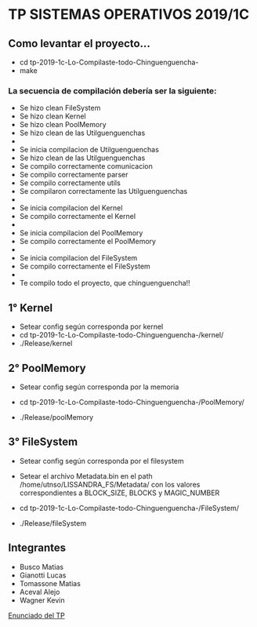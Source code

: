 # TP SISTEMAS OPERATIVOS 2019/1C

## Como levantar el proyecto...

- cd tp-2019-1c-Lo-Compilaste-todo-Chinguenguencha-
- make

### La secuencia de compilación debería ser la siguiente:

- Se hizo clean FileSystem
- Se hizo clean Kernel
- Se hizo clean PoolMemory
- Se hizo clean de las Utilguenguenchas
-   
- Se inicia compilacion de Utilguenguenchas
- Se hizo clean de las Utilguenguenchas
-    Se compilo correctamente comunicacion
-    Se compilo correctamente parser
-    Se compilo correctamente utils
- Se compilaron correctamente las Utilguenguenchas
-   
- Se inicia compilacion del Kernel
- Se compilo correctamente el Kernel
-   
- Se inicia compilacion del PoolMemory
- Se compilo correctamente el PoolMemory
-  
- Se inicia compilacion del FileSystem
- Se compilo correctamente el FileSystem
-  
- Te compilo todo el proyecto, que chinguenguencha!!

## 1° Kernel

- Setear config según corresponda por kernel
- cd tp-2019-1c-Lo-Compilaste-todo-Chinguenguencha-/kernel/
- ./Release/kernel


## 2° PoolMemory

- Setear config según corresponda por la memoria

- cd tp-2019-1c-Lo-Compilaste-todo-Chinguenguencha-/PoolMemory/
- ./Release/poolMemory


## 3° FileSystem

- Setear config según corresponda por el filesystem
- Setear el archivo Metadata.bin en el path /home/utnso/LISSANDRA_FS/Metadata/ con los valores correspondientes a BLOCK_SIZE, BLOCKS y MAGIC_NUMBER

- cd tp-2019-1c-Lo-Compilaste-todo-Chinguenguencha-/FileSystem/
- ./Release/fileSystem

## Integrantes

- Busco Matias
- Gianotti Lucas
- Tomassone Matias
- Aceval Alejo
- Wagner Kevin

[Enunciado del TP](https://docs.google.com/document/d/1QlzXwpSvI5ua2lbO8pF6ZgjlgMndFlwzlAci7qhZmqE/edit)
